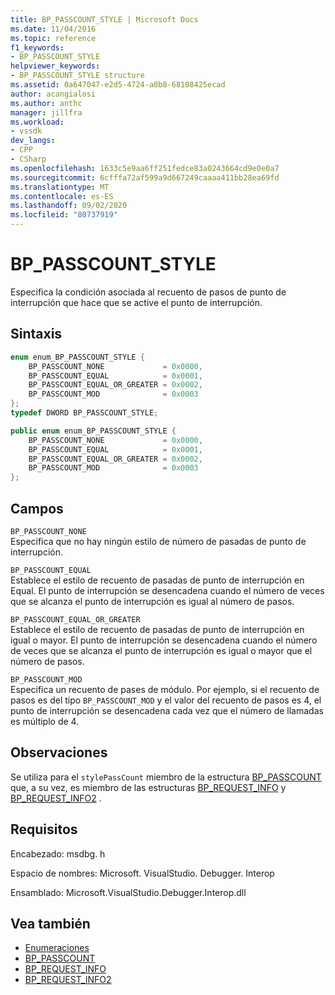 ```yaml
---
title: BP_PASSCOUNT_STYLE | Microsoft Docs
ms.date: 11/04/2016
ms.topic: reference
f1_keywords:
- BP_PASSCOUNT_STYLE
helpviewer_keywords:
- BP_PASSCOUNT_STYLE structure
ms.assetid: 0a647047-e2d5-4724-a0b8-68108425ecad
author: acangialosi
ms.author: anthc
manager: jillfra
ms.workload:
- vssdk
dev_langs:
- CPP
- CSharp
ms.openlocfilehash: 1633c5e9aa6ff251fedce83a0243664cd9e0e0a7
ms.sourcegitcommit: 6cfffa72af599a9d667249caaaa411bb28ea69fd
ms.translationtype: MT
ms.contentlocale: es-ES
ms.lasthandoff: 09/02/2020
ms.locfileid: "80737919"
---
```

# <a name="bp_passcount_style"></a>BP_PASSCOUNT_STYLE
Especifica la condición asociada al recuento de pasos de punto de interrupción que hace que se active el punto de interrupción.

## <a name="syntax"></a>Sintaxis

```cpp
enum enum_BP_PASSCOUNT_STYLE {
    BP_PASSCOUNT_NONE             = 0x0000,
    BP_PASSCOUNT_EQUAL            = 0x0001,
    BP_PASSCOUNT_EQUAL_OR_GREATER = 0x0002,
    BP_PASSCOUNT_MOD              = 0x0003
};
typedef DWORD BP_PASSCOUNT_STYLE;
```

```csharp
public enum enum_BP_PASSCOUNT_STYLE {
    BP_PASSCOUNT_NONE             = 0x0000,
    BP_PASSCOUNT_EQUAL            = 0x0001,
    BP_PASSCOUNT_EQUAL_OR_GREATER = 0x0002,
    BP_PASSCOUNT_MOD              = 0x0003
};
```

## <a name="fields"></a>Campos
`BP_PASSCOUNT_NONE`\
Especifica que no hay ningún estilo de número de pasadas de punto de interrupción.

`BP_PASSCOUNT_EQUAL`\
Establece el estilo de recuento de pasadas de punto de interrupción en Equal. El punto de interrupción se desencadena cuando el número de veces que se alcanza el punto de interrupción es igual al número de pasos.

`BP_PASSCOUNT_EQUAL_OR_GREATER`\
Establece el estilo de recuento de pasadas de punto de interrupción en igual o mayor. El punto de interrupción se desencadena cuando el número de veces que se alcanza el punto de interrupción es igual o mayor que el número de pasos.

`BP_PASSCOUNT_MOD`\
Especifica un recuento de pases de módulo. Por ejemplo, si el recuento de pasos es del tipo `BP_PASSCOUNT_MOD` y el valor del recuento de pasos es 4, el punto de interrupción se desencadena cada vez que el número de llamadas es múltiplo de 4.

## <a name="remarks"></a>Observaciones
Se utiliza para el `stylePassCount` miembro de la estructura [BP_PASSCOUNT](../../../extensibility/debugger/reference/bp-passcount.md) que, a su vez, es miembro de las estructuras [BP_REQUEST_INFO](../../../extensibility/debugger/reference/bp-request-info.md) y [BP_REQUEST_INFO2](../../../extensibility/debugger/reference/bp-request-info2.md) .

## <a name="requirements"></a>Requisitos
Encabezado: msdbg. h

Espacio de nombres: Microsoft. VisualStudio. Debugger. Interop

Ensamblado: Microsoft.VisualStudio.Debugger.Interop.dll

## <a name="see-also"></a>Vea también
- [Enumeraciones](../../../extensibility/debugger/reference/enumerations-visual-studio-debugging.md)
- [BP_PASSCOUNT](../../../extensibility/debugger/reference/bp-passcount.md)
- [BP_REQUEST_INFO](../../../extensibility/debugger/reference/bp-request-info.md)
- [BP_REQUEST_INFO2](../../../extensibility/debugger/reference/bp-request-info2.md)
